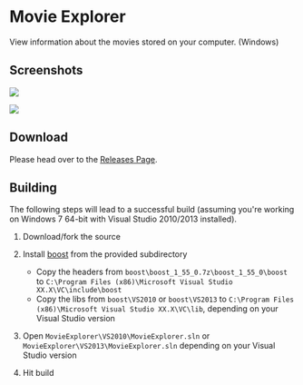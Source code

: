 # Movie Explorer

View information about the movies stored on your computer. (Windows)

## Screenshots

![](https://raw.github.com/anlarke/MovieExplorer/master/screenshots/screenshot1.jpg)

![](https://raw.github.com/anlarke/MovieExplorer/master/screenshots/screenshot2.jpg)

## Download

Please head over to the [Releases Page](https://github.com/anlarke/MovieExplorer/releases).

## Building

The following steps will lead to a successful build (assuming you're working on Windows 7 64-bit with Visual Studio 2010/2013 installed).

1. Download/fork the source

2. Install [boost](http://www.boost.org/) from the provided subdirectory
   - Copy the headers from `boost\boost_1_55_0.7z\boost_1_55_0\boost` to `C:\Program Files (x86)\Microsoft Visual Studio XX.X\VC\include\boost`
   - Copy the libs from `boost\VS2010` or `boost\VS2013` to `C:\Program Files (x86)\Microsoft Visual Studio XX.X\VC\lib`, depending on your Visual Studio version

3. Open `MovieExplorer\VS2010\MovieExplorer.sln` or `MovieExplorer\VS2013\MovieExplorer.sln` depending on your Visual Studio version

4. Hit build

